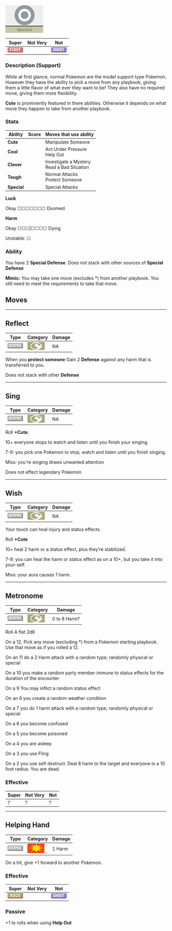 ![normal](images/normal.png)

 |   Super                        | Not Very| Not                         |
 |--------------------------------|---------|-----------------------------|
 | ![](images/FightingIC_Big.webp)|         | ![](images/GhostIC_Big.webp)|


### Description (Support)

While at first glance, normal Pokemon are the model support type Pokemon. However they have the ability to pick a move from any playbook, giving them a little flavor of what ever they want to be! They also have no required move, giving them more flexibility.

**Cute** is prominently featured in there abilities. Otherwise it depends on what move they happen to take from another playbook.

### Stats


 |      Ability                   | Score | Moves that use ability                         |
 |--------------------------------|---------|-----------------------------|
 | **Cute**  | | Manipulate Someone <br/> |
 | **Cool**  | | Act Under Pressure <br/> Help Out |
 | **Clever**| | Investigate a Mystery <br/> Read a Bad Situation |
 | **Tough** | | Normal Attacks <br/> Protect Someone |
 | **Special** | | Special Attacks <br/> |

**Luck**

Okay ☐☐☐☐☐☐☐ Doomed

**Harm**

Okay ☐☐☐|☐☐☐☐ Dying

Unstable: ☐

### Ability

You have 2 **Special Defense**. Does not stack with other sources of **Special Defense**

**Mimic:** You may take one move (excludes *) from another playbook. You still need to meet the requirements to take that move.

## Moves
---

## Reflect

 | Type        | Category   | Damage      |
 | ----------- | ------------ | ----------- |
 | ![](images/NormalIC_Big.webp)| ![](images/status.png)| NA |


When you **protect someone** Gain 2 **Defense** against any harm that is transferred to you.

Does not stack with other **Defense**

---

## Sing

 | Type        | Category   | Damage      |
 | ----------- | ------------ | ----------- |
 | ![](images/NormalIC_Big.webp)| ![](images/status.png)| NA |


Roll  **+Cute**.

10+ everyone stops to watch and listen until you finish your singing.

7-9: you pick one Pokemon to stop, watch and listen until you finish singing.

Miss: you're singing draws unwanted attention

Does not effect legendary Pokemon

---

## Wish

 | Type        | Category   | Damage      |
 | ----------- | ------------ | ----------- |
 | ![](images/NormalIC_Big.webp)| ![](images/status.png)| NA |

Your  touch  can  heal  injury  and  status effects.

Roll **+Cute**

10+ heal 2 harm or a status effect, plus  they’re  stabilized.

7-9: you can heal the harm or status effect as on a 10+, but you take it into your-self.

Miss: your aura causes 1 harm.

---

## Metronome

 | Type        | Category   | Damage      |
 | ----------- | ------------ | ----------- |
 | ![](images/NormalIC_Big.webp)| ![](images/status.png)| 0 to 8 Harm?|

 Roll A flat 2d6

 On a 12, Pick any move (excluding *) from a Pokemon starting playbook. Use that move as if you rolled a 12.

 On an 11 do a 2 Harm attack with a random type; randomly physical or special

 On a 10 you make a random party member immune to status effects for the duration of the encounter

 On a 9 You may inflict a random status effect 

 On an 8 you create a random weather condition

 On a 7 you do 1 harm attack with a random type; randomly physical or special

 On a 6 you become confused

 On a 5 you become poisoned

 On a 4 you are asleep

 On a 3 you use Fling

 On a 2 you use self destruct. Deal 8 harm to the target and everyone in a 10 foot radius. You are dead.

### Effective

 |   Super| Not Very| Not|
 |--------|---------|----|
 |  ?     |  ?      |  ? |


---

## Helping Hand

 | Type        | Category   | Damage      |
 | ----------- | ------------ | ----------- |
 | ![](images/NormalIC_Big.webp)| ![](images/physical.png)| 1 Harm |

  On a hit, give +1 forward to another Pokemon.


### Effective

 |   Super                        | Not Very| Not                         |
 |--------------------------------|---------|-----------------------------|
 | ![](images/RockIC_Big.webp)|         | ![](images/GhostIC_Big.webp)|

### Passive

+1 to rolls when using **Help Out**
